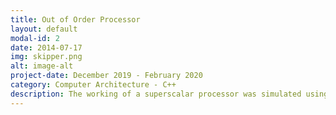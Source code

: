 ```yaml
---
title: Out of Order Processor
layout: default
modal-id: 2
date: 2014-07-17
img: skipper.png
alt: image-alt
project-date: December 2019 - February 2020
category: Computer Architecture - C++
description: The working of a superscalar processor was simulated using two similar but different architecture. One, using a Reorder Buffer and another using a Physical Register file and an active list with a free list. The IPC of the simulation was studied when perfect cache and perfect branch prediction were turned off. <br> The github repositories for these projects are linked here: [a OoO with Reorder Buffer](https://github.com/kashyapravichandran/dynamic-instruction-scheduling), [a OoO with active list and a physical register file](https://github.com/kashyapravichandran/ECE721-sim)
---
```

